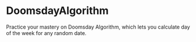 # DoomsdayAlgorithm
Practice your mastery on Doomsday Algorithm, which lets you calculate day of the week for any random date.
